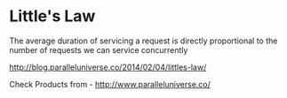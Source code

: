 # Little's Law

The average duration of servicing a request is directly proportional to the number of requests we can service concurrently

http://blog.paralleluniverse.co/2014/02/04/littles-law/

Check Products from - http://www.paralleluniverse.co/
